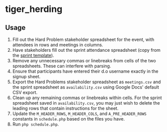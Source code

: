 # tiger_herding

## Usage

1. Fill out the Hard Problem stakeholder spreadsheet for the event, with attendees in rows and meetings in columns.
2. Have stakeholders fill out the sprint attendance spreadsheet (copy from the [sprint template](https://docs.google.com/spreadsheets/d/1glIXozp3GHj23bYAQMufqs1mQ-xnRZCDLurwZfmoGXM/edit)).
3. Remove any unnecessary commas or linebreaks from cells of the two spreadsheets. These can interfere with parsing.
4. Ensure that participants have entered their d.o username exactly in the signup sheet.
5. Export the Hard Problems stakeholder spreadsheet as `meetings.csv` and the sprint spreadsheet as `availability.csv` using Google Docs' default  CSV export.
6. Clean up any remaining commas or linebreaks within cells. For the sprint spreadsheet saved in `availability.csv`, you may just wish to delete the leading rows that contain instructions for the sheet.
7. Update the `M_HEADER_ROWS`, `M_HEADER_COLS`, and `A_PRE_HEADER_ROWS` constants in `schedule.php` based on the files you have.
8. Run `php schedule.php`.

